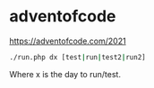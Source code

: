 # adventofcode
https://adventofcode.com/2021

```bash
./run.php dx [test|run|test2|run2]
```

Where x is the day to run/test.